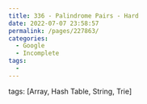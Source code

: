 ```yaml
---
title: 336 - Palindrome Pairs - Hard
date: 2022-07-07 23:58:57
permalink: /pages/227863/
categories:
  - Google
  - Incomplete
tags:
  - 
---
```

tags: [Array, Hash Table, String, Trie]